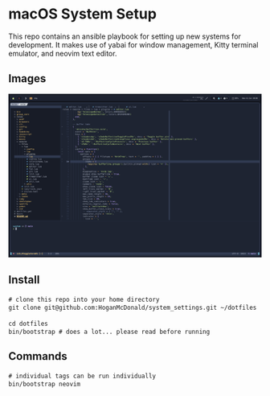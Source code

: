 # macOS System Setup

This repo contains an ansible playbook for setting up new systems for development. It makes use of yabai for window management, Kitty terminal emulator, and neovim text editor.

## Images

![preview image](/docs/preview.png)

## Install

```
# clone this repo into your home directory
git clone git@github.com:HoganMcDonald/system_settings.git ~/dotfiles

cd dotfiles
bin/bootstrap # does a lot... please read before running
```

## Commands

```
# individual tags can be run individually
bin/bootstrap neovim
```
